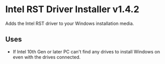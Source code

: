 # Intel RST Driver Installer v1.4.2
Adds the Intel RST driver to your Windows installation media.

## Uses
- If Intel 10th Gen or later PC can't find any drives to install Windows on even with the drives connected.
